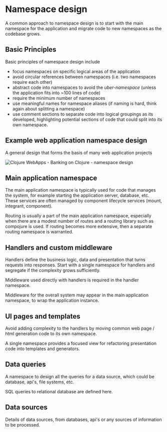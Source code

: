 # Namespace design
A common approach to namespace design is to start with the main namespace for the application and migrate code to new namespaces as the codebase grows.


## Basic Principles
Basic principles of namespace design include

* focus namespaces on specific logical areas of the application
* avoid circular references between namespaces (i.e. two namespaces require each other)
* abstract code into namespaces to avoid the _uber-namespace_  (unless the application fits into ~100 lines of code)
* require the minimum number of namespaces
* use meaningful names for namespace aliases (if naming is hard, think again about splitting a namespace)
* use comment sections to separate code into logical groupings as its developed, highlighting potential sections of code that could split into its own namespace.


## Example web application namespace design
A general design that forms the basis of many web application projects

![Clojure WebApps - Banking on Clojure - namespace design](https://raw.githubusercontent.com/practicalli/graphic-design/live/clojure-webapps/banking-on-clojure-design-namespace-segregation.png)


## Main application namespace
The main application namespace is typically used for code that manages the system, for example starting the application server, database, etc.  These services are often managed by component lifecycle services (mount, integrant, component).

Routing is usually a part of the  main application namespace, especially when there are a modest number of routes and a routing library such as compojure is used.  If routing becomes more extensive, then a separate routing namespace is warranted.

## Handlers and custom middleware
Handlers define the business logic, data and presentation that turns requests into responses.  Start with a single namespace for handlers and segregate if the complexity grows sufficiently.

Middleware used directly with handlers is required in the handler namespace.

Middleware for the overall system may appear in the main application namespace, to wrap the application instance.

## UI pages and templates
Avoid adding complexity to the handlers by moving common web page / html generation code to its own namespace.

A single namespace provides a focused view for refactoring presentation code into templates and generators.

## Data queries
A namespace to design all the queries for a data source, which could be database, api's, file systems, etc.

SQL queries to relational database are defined here.

## Data sources
Details of data sources, from databases, api's or any sources of information to be processed.
